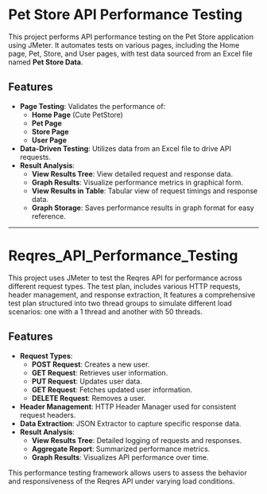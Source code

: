 # Pet Store API Performance Testing

This project performs API performance testing on the Pet Store application using JMeter. It automates tests on various pages, including the Home page, Pet, Store, and User pages, with test data sourced from an Excel file named **Pet Store Data**.

## Features

- **Page Testing**: Validates the performance of:
  - **Home Page** (Cute PetStore)
  - **Pet Page**
  - **Store Page**
  - **User Page**
- **Data-Driven Testing**: Utilizes data from an Excel file to drive API requests.
- **Result Analysis**:
  - **View Results Tree**: View detailed request and response data.
  - **Graph Results**: Visualize performance metrics in graphical form.
  - **View Results in Table**: Tabular view of request timings and response data.
  - **Graph Storage**: Saves performance results in graph format for easy reference.

---

# Reqres_API_Performance_Testing

This project uses JMeter to test the Reqres API for performance across different request types. The test plan, includes various HTTP requests, header management, and response extraction, It features a comprehensive test plan structured into two thread groups to simulate different load scenarios: one with a 1 thread and another with 50 threads.

## Features

- **Request Types**:
  - **POST Request**: Creates a new user.
  - **GET Request**: Retrieves user information.
  - **PUT Request**: Updates user data.
  - **GET Request**: Fetches updated user information.
  - **DELETE Request**: Removes a user.
- **Header Management**: HTTP Header Manager used for consistent request headers.
- **Data Extraction**: JSON Extractor to capture specific response data.
- **Result Analysis**:
  - **View Results Tree**: Detailed logging of requests and responses.
  - **Aggregate Report**: Summarized performance metrics.
  - **Graph Results**: Visualizes API performance over time.
  
This performance testing framework allows users to assess the behavior and responsiveness of the Reqres API under varying load conditions.
